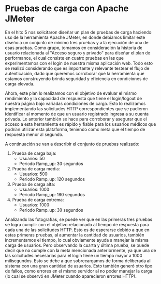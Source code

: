 # Pruebas de carga con Apache JMeter

En el hito 5 nos solicitaron diseñar un plan de pruebas de carga haciendo uso de la herramienta Apache JMeter, en donde debiamos limitar este diseño a un conjunto de mínimo tres pruebas y a la ejecución de una de esas pruebas. Como grupo, tomamos en consideración la historia de usuario relacionada al "Acceso seguro y privado" para diseñar el plan de performance, el cual consiste en cuatro pruebas en las que experimentamos con el login de nuestra misma aplicación web. Todo esto se realizó considerando que es importante y relevante testear el flujo de autenticación, dado que queremos corroborar que la herramienta que estamos construyendo brinda seguridad y eficiencia en condiciones de carga elevada. 

Ahora, este plan lo realizamos con el objetivo de evaluar el mismo rendimiento y la capacidad de respuesta que tiene el login/logout de nuestra página bajo variadas condiciones de carga. Esto lo realizamos implementando las solicitudes HTTP correspondientes que se pudieron identificar al momento de que un usuario registrado ingresa a su cuenta privada. Lo anterior también se hace para corroborar y asegurar que el acceso a esta herramienta es rápido y fiable para los usuarios médicos que podrían utilizar esta plataforma, teniendo como meta que el tiempo de respuesta menor al segundo.  

A continuación se van a describir el conjunto de pruebas realizado: 
1. Prueba de carga baja:
   * Usuarios: 50
   * Periodo Ramp_up: 30 segundos
2. Prueba de carga media:
   * Usuarios: 500
   * Periodo Ramp_up: 120 segundos
3. Prueba de carga alta:
   * Usuarios: 1000
   * Periodo Ramp_up: 180 segundos
4. Prueba de carga extrema:
   * Usuarios: 1000
   * Periodo Ramp_up: 30 segundos

Analizando las fotografías, se puede ver que en las primeras tres pruebas se logra cumplir con el objetivo relacionado al tiempo de respuesta para cada una de las solicitudes HTTP. Esto es de esperarse debido a que en estas primeras pruebas, al aumentar la cantidad de usuarios, también incrementamos el tiempo, lo cual obviamente ayuda a manejar la misma carga de usuarios. Pero observando la cuarta y última prueba, se puede decir que no cumple con la meta mencionada anteriormente, ya que una de las solicitudes necesarias para el logín tiene un tiempo mayor a 1000 milisegundos. Esto se debe a que sobrecargamos de forma deliberada al sistema con una gran cantidad de usuarios. Esto también generó otro tipo de fallos, como errores en el mismo servidor al no poder manejar la carga (lo cual se observó en JMeter cuando aparecieron errores HTTP). 
